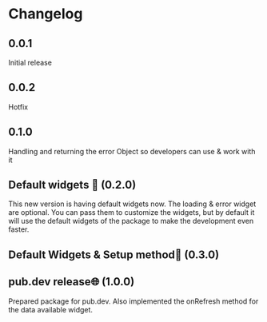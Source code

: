 # Changelog

## 0.0.1

Initial release

## 0.0.2

Hotfix

## 0.1.0

Handling and returning the error Object so developers can use & work with it

## Default widgets 🚧 (0.2.0)

This new version is having default widgets now. The loading & error widget are optional. You can pass them to customize the widgets, but by default it will use the default widgets of the package to make the development even faster.

## Default Widgets & Setup method💾 (0.3.0)

## pub.dev release🌐 (1.0.0)

Prepared package for pub.dev. Also implemented the onRefresh method for the data available widget.